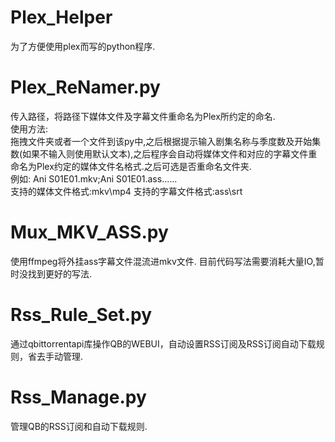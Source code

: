 # Plex_Helper
为了方便使用plex而写的python程序.
# Plex_ReNamer.py
传入路径，将路径下媒体文件及字幕文件重命名为Plex所约定的命名.  
使用方法:  
拖拽文件夹或者一个文件到该py中,之后根据提示输入剧集名称与季度数及开始集数(如果不输入则使用默认文本),之后程序会自动将媒体文件和对应的字幕文件重命名为Plex约定的媒体文件名格式.之后可选是否重命名文件夹.    
例如: Ani S01E01.mkv;Ani S01E01.ass......  
支持的媒体文件格式:mkv\mp4
支持的字幕文件格式:ass\srt
# Mux_MKV_ASS.py
使用ffmpeg将外挂ass字幕文件混流进mkv文件.
目前代码写法需要消耗大量IO,暂时没找到更好的写法.
# Rss_Rule_Set.py
通过qbittorrentapi库操作QB的WEBUI，自动设置RSS订阅及RSS订阅自动下载规则，省去手动管理.
# Rss_Manage.py
管理QB的RSS订阅和自动下载规则.
